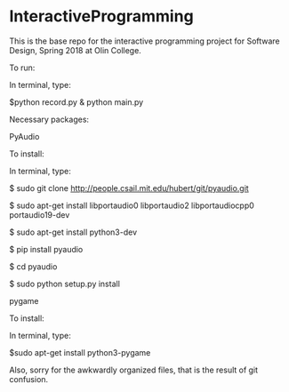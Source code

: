 # InteractiveProgramming
This is the base repo for the interactive programming project for Software Design, Spring 2018 at Olin College.

To run:

In terminal, type:

$python record.py & python main.py

Necessary packages:

PyAudio

To install:

In terminal, type:

$ sudo git clone http://people.csail.mit.edu/hubert/git/pyaudio.git

$ sudo apt-get install libportaudio0 libportaudio2 libportaudiocpp0 portaudio19-dev

$ sudo apt-get install python3-dev

$ pip install pyaudio

$ cd pyaudio

$ sudo python setup.py install

pygame

To install:

In terminal, type:

$sudo apt-get install python3-pygame


Also, sorry for the awkwardly organized files, that is the result of git confusion.
